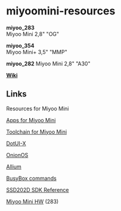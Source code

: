 # miyoomini-resources

**miyoo_283**  
Miyoo Mini 2,8" "OG"

**miyoo_354**  
Miyoo Mini+ 3,5" "MMP"

**miyoo_282**
Miyoo Mini 2,8" "A30"

[**Wiki**](https://github.com/anzz1/miyoomini-resources/wiki)

## Links

Resources for Miyoo Mini

[Apps for Miyoo Mini](https://github.com/anzz1/miyoomini-apps)

[Toolchain for Miyoo Mini](https://github.com/anzz1/miyoomini-apps/#build-instructions)

[DotUI-X](https://github.com/anzz1/DotUI-X)

[OnionOS](https://github.com/OnionUI/Onion)

[Allium](https://github.com/goweiwen/Allium)

[BusyBox commands](https://busybox.net/downloads/BusyBox.html)

[SSD202D SDK Reference](https://wx.comake.online/doc/d8clf27cnes2-SSD20X/customer/development/arch/arch.html)

[Miyoo Mini HW](http://linux-chenxing.org/infinity2/miyoomini/) (283)
